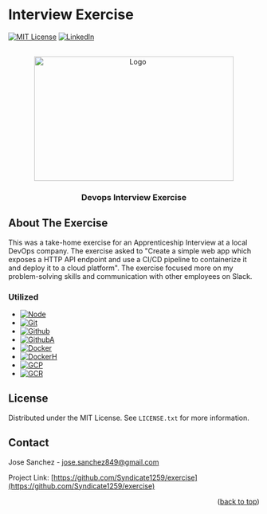 # Interview Exercise
<!-- Original Template: https://github.com/othneildrew/Best-README-Template/ -->

<!-- PROJECT SHIELDS -->
<!--
*** I'm using markdown "reference style" links for readability.
*** Reference links are enclosed in brackets [ ] instead of parentheses ( ).
*** See the bottom of this document for the declaration of the reference variables
*** for contributors-url, forks-url, etc. This is an optional, concise syntax you may use.
*** https://www.markdownguide.org/basic-syntax/#reference-style-links

[![Contributors][contributors-shield]][contributors-url]
[![Forks][forks-shield]][forks-url]
[![Stargazers][stars-shield]][stars-url]
[![Issues][issues-shield]][issues-url]
-->
<a name="readme-top"></a>

[![MIT License][license-shield]][license-url]
[![LinkedIn][linkedin-shield]][linkedin-url]



<!-- PROJECT LOGO -->
<br />
<div align="center">
  <a href="https://github.com/Syndicate1259/exercise">
    <img src="https://cdn.pixabay.com/photo/2018/02/12/13/58/devops-3148393_960_720.png" alt="Logo" width="400" height="250"> 
  </a>
  <!-- Image Source: https://pixabay.com/illustrations/devops-business-process-improvement-3148393/-->
  <h3 align="center">Devops Interview Exercise</h3>
</div>

<!-- ABOUT THE PROJECT -->
## About The Exercise

This was a take-home exercise for an Apprenticeship Interview at a local DevOps company. The exercise asked to "Create a simple web app which exposes a HTTP API endpoint and use a CI/CD pipeline to containerize it and deploy it to a cloud platform". The exercise focused more on my problem-solving skills and communication with other employees on Slack.

### Utilized

* [![Node][Node.js]][Node-url]
* [![Git][Git]][Git-url]
* [![Github][Github]][Github-url]
* [![GithubA][GithubA]][GithubA-url]
* [![Docker][Docker]][Docker-url]
* [![DockerH][DockerH]][DockerH-url]
* [![GCP][GCP]][GCP-url]
* [![GCR][GCR]][GCR-url]

<!-- LICENSE -->
## License

Distributed under the MIT License. See `LICENSE.txt` for more information.



<!-- CONTACT -->
## Contact

Jose Sanchez - jose.sanchez849@gmail.com

Project Link: [https://github.com/Syndicate1259/exercise](https://github.com/Syndicate1259/exercise)

<p align="right">(<a href="#readme-top">back to top</a>)</p>



<!-- MARKDOWN LINKS & IMAGES -->
<!-- https://www.markdownguide.org/basic-syntax/#reference-style-links -->
[license-shield]: https://img.shields.io/github/license/Syndicate1259/exercise.svg?style=for-the-badge
[license-url]: https://github.com/Syndicate1259/exercise/blob/main/LICENSE.txt

[linkedin-shield]: https://img.shields.io/badge/-LinkedIn-black.svg?style=for-the-badge&logo=linkedin&colorB=555
[linkedin-url]: https://linkedin.com/in/jose-sanchez-9b7141140

[Github]: https://img.shields.io/badge/github-000000?style=for-the-badge&logo=github&logoColor=24292f
[Github-url]: https://github.org/

[Git]: https://img.shields.io/badge/git-000000?style=for-the-badge&logo=git
[Git-url]: https://git-scm.com/

[GithubA]: https://img.shields.io/badge/github_actions-000000?style=for-the-badge&logo=githubactions
[GithubA-url]: https://github.org/

[Node.js]: https://img.shields.io/badge/node.js-000000?style=for-the-badge&logo=nodedotjs&logoColor=73aa63
[Node-url]: https://nodejs.org/

[Docker]: https://img.shields.io/badge/docker-000000?style=for-the-badge&logo=docker&logoColor=003f8c
[Docker-url]: https://docker.com/

[DockerH]: https://img.shields.io/badge/docker_hub-000000?style=for-the-badge&logo=docker
[DockerH-url]: https://hub.docker.com/

[GCP]: https://img.shields.io/badge/google_cloud-000000?style=for-the-badge&logo=googlecloud
[GCP-url]: https://cloud.google.com/

[GCR]: https://img.shields.io/badge/google_container_registry-000000?style=for-the-badge&logo=googlecloud
[GCR-url]: https://cloud.google.com/container-registry

